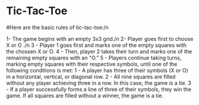 # Tic-Tac-Toe

#Here are the basic rules of tic-tac-toe:/n

1- The game begins with an empty 3x3 grid./n
2- Player  goes first to choose   X or O ./n
3 - Player 1 goes first and marks one of the empty squares with the chossen X or O.
4 - Then, player 2 takes their turn and marks one of the remaining empty squares with an "O."
5 - Players continue taking turns, marking empty squares with their respective symbols, until one of the following conditions is met:
   1 - A player has three of their symbols (X or O) in a horizontal, vertical, or diagonal row.
   2 - All nine squares are filled without any player achieving three in a row. In this case, the game is a tie.
   3 - If a player successfully forms a line of three of their symbols, they win the game. If all squares are filled without a winner,
       the game is a tie.

